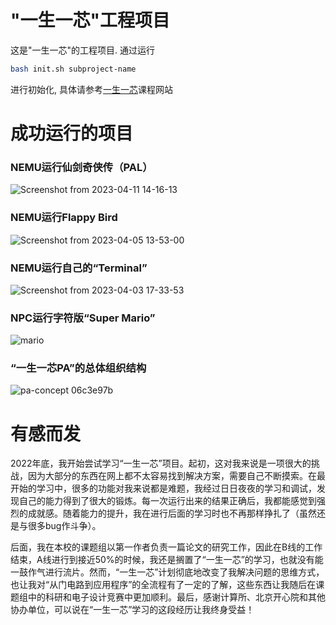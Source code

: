# "一生一芯"工程项目

这是"一生一芯"的工程项目. 通过运行
```bash
bash init.sh subproject-name
```
进行初始化, 具体请参考[一生一芯](https://ysyx.oscc.cc/docs/)课程网站

# 成功运行的项目

### NEMU运行仙剑奇侠传（PAL）

![Screenshot from 2023-04-11 14-16-13](https://github.com/Han-0107/ysyx_workbench_hyh/assets/105989683/4fb4e267-6bbd-44b7-8869-da332ff71193)
### NEMU运行Flappy Bird

![Screenshot from 2023-04-05 13-53-00](https://github.com/Han-0107/ysyx_workbench_hyh/assets/105989683/c3b7b5f4-1f4e-4299-84e1-0f74f4083f6e)
### NEMU运行自己的“Terminal”

![Screenshot from 2023-04-03 17-33-53](https://github.com/Han-0107/ysyx_workbench_hyh/assets/105989683/368a2a35-97fe-49c3-9c4f-c4b2b9005f26)
### NPC运行字符版“Super Mario” 

![mario](https://github.com/Han-0107/ysyx_workbench_hyh/assets/105989683/4e7e93c3-7441-4a6a-824c-09962fc39718)
### “一生一芯PA”的总体组织结构

![pa-concept 06c3e97b](https://github.com/Han-0107/ysyx_workbench_hyh/assets/105989683/15184f92-5a19-417c-892e-f063e0993c00)

# 有感而发

2022年底，我开始尝试学习“一生一芯”项目。起初，这对我来说是一项很大的挑战，因为大部分的东西在网上都不太容易找到解决方案，需要自己不断摸索。在最开始的学习中，很多的功能对我来说都是难题，我经过日日夜夜的学习和调试，发现自己的能力得到了很大的锻炼。每一次运行出来的结果正确后，我都能感觉到强烈的成就感。随着能力的提升，我在进行后面的学习时也不再那样挣扎了（虽然还是与很多bug作斗争）。

后面，我在本校的课题组以第一作者负责一篇论文的研究工作，因此在B线的工作结束，A线进行到接近50%的时候，我还是搁置了“一生一芯”的学习，也就没有能一鼓作气进行流片。然而，“一生一芯”计划彻底地改变了我解决问题的思维方式，也让我对“从门电路到应用程序”的全流程有了一定的了解，这些东西让我随后在课题组中的科研和电子设计竞赛中更加顺利。最后，感谢计算所、北京开心院和其他协办单位，可以说在“一生一芯”学习的这段经历让我终身受益！
